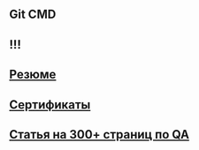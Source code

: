 Git CMD
---
!!!
---
[Резюме](https://drive.google.com/file/d/1-bi-hVMZ8kZqD3Y1pcjQE_BzPB-0mLp-/view?usp=sharing)
---
[Сертификаты](https://drive.google.com/drive/folders/1g_hQGQoilWkUl8dOWzakY8R8BtIPUYie?usp=share_link)
---
[Статья на 300+ страниц по QA](https://github.com/VladislavEremeev/QA_bible)
---
